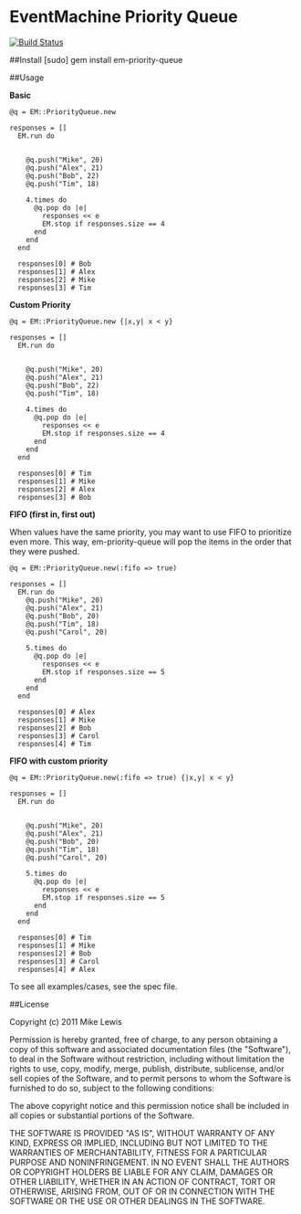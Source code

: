 EventMachine Priority Queue
=============

[![Build Status](https://secure.travis-ci.org/mikelewis/em-priority-queue.png)](http://travis-ci.org/mikelewis/em-priority-queue)


##Install
    [sudo] gem install em-priority-queue

##Usage

  **Basic**

    @q = EM::PriorityQueue.new

    responses = []
      EM.run do


        @q.push("Mike", 20)
        @q.push("Alex", 21)
        @q.push("Bob", 22)
        @q.push("Tim", 18)

        4.times do
          @q.pop do |e|
            responses << e
            EM.stop if responses.size == 4
          end
        end
      end

      responses[0] # Bob
      responses[1] # Alex
      responses[2] # Mike
      responses[3] # Tim

  **Custom Priority**

    @q = EM::PriorityQueue.new {|x,y| x < y}

    responses = []
      EM.run do


        @q.push("Mike", 20)
        @q.push("Alex", 21)
        @q.push("Bob", 22)
        @q.push("Tim", 18)

        4.times do
          @q.pop do |e|
            responses << e
            EM.stop if responses.size == 4
          end
        end
      end

      responses[0] # Tim
      responses[1] # Mike
      responses[2] # Alex
      responses[3] # Bob


  **FIFO (first in, first out)**

  When values have the same priority, you may want to use FIFO to prioritize even more. This way, em-priority-queue will pop the items in the order that they were pushed.

    @q = EM::PriorityQueue.new(:fifo => true)

    responses = []
      EM.run do
        @q.push("Mike", 20)
        @q.push("Alex", 21)
        @q.push("Bob", 20)
        @q.push("Tim", 18)
        @q.push("Carol", 20)

        5.times do
          @q.pop do |e|
            responses << e
            EM.stop if responses.size == 5
          end
        end
      end

      responses[0] # Alex
      responses[1] # Mike
      responses[2] # Bob
      responses[3] # Carol
      responses[4] # Tim

  **FIFO with custom priority**

    @q = EM::PriorityQueue.new(:fifo => true) {|x,y| x < y}

    responses = []
      EM.run do


        @q.push("Mike", 20)
        @q.push("Alex", 21)
        @q.push("Bob", 20)
        @q.push("Tim", 18)
        @q.push("Carol", 20)

        5.times do
          @q.pop do |e|
            responses << e
            EM.stop if responses.size == 5
          end
        end
      end

      responses[0] # Tim
      responses[1] # Mike
      responses[2] # Bob
      responses[3] # Carol
      responses[4] # Alex





  To see all examples/cases, see the spec file.


##License

Copyright (c) 2011 Mike Lewis

Permission is hereby granted, free of charge, to any person obtaining a copy of this software and associated documentation files (the "Software"), to deal in the Software without restriction, including without limitation the rights to use, copy, modify, merge, publish, distribute, sublicense, and/or sell copies of the Software, and to permit persons to whom the Software is furnished to do so, subject to the following conditions:

The above copyright notice and this permission notice shall be included in all copies or substantial portions of the Software.

THE SOFTWARE IS PROVIDED "AS IS", WITHOUT WARRANTY OF ANY KIND, EXPRESS OR IMPLIED, INCLUDING BUT NOT LIMITED TO THE WARRANTIES OF MERCHANTABILITY, FITNESS FOR A PARTICULAR PURPOSE AND NONINFRINGEMENT. IN NO EVENT SHALL THE AUTHORS OR COPYRIGHT HOLDERS BE LIABLE FOR ANY CLAIM, DAMAGES OR OTHER LIABILITY, WHETHER IN AN ACTION OF CONTRACT, TORT OR OTHERWISE, ARISING FROM, OUT OF OR IN CONNECTION WITH THE SOFTWARE OR THE USE OR OTHER DEALINGS IN THE SOFTWARE.
